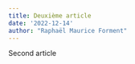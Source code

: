 ```yaml
---
title: Deuxième article
date: '2022-12-14'
author: "Raphaël Maurice Forment"
---
```


Second article